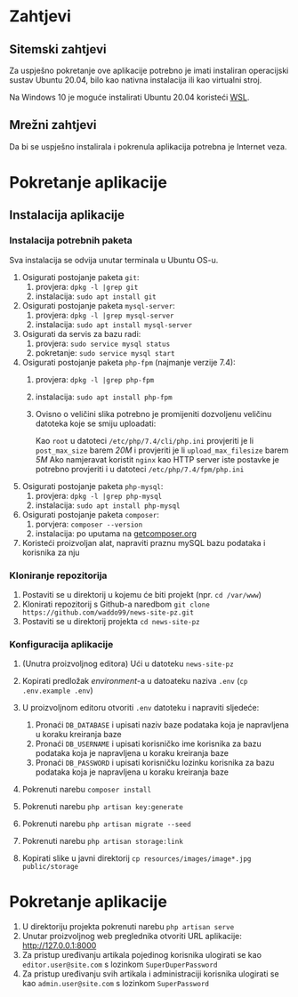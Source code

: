 # Zahtjevi

## Sitemski zahtjevi

Za uspješno pokretanje ove aplikacije potrebno je imati instaliran 
operacijski sustav Ubuntu 20.04, bilo kao nativna instalacija ili 
kao virtualni stroj.

Na Windows 10 je moguće instalirati Ubuntu 20.04 koristeći 
[WSL](https://www.google.com/search?client=firefox-b-d&q=kako+instalirati+wsl).

## Mrežni zahtjevi

Da bi se uspješno instalirala i pokrenula aplikacija potrebna je Internet veza.

# Pokretanje aplikacije

## Instalacija aplikacije

### Instalacija potrebnih paketa

Sva instalacija se odvija unutar terminala u Ubuntu OS-u.

1. Osigurati postojanje paketa `git`:
   1. provjera: `dpkg -l |grep git`
   1. instalacija: `sudo apt install git`
1. Osigurati postojanje paketa `mysql-server`:
    1. provjera: `dpkg -l |grep mysql-server`
    1. instalacija: `sudo apt install mysql-server`
1. Osigurati da servis za bazu radi:
   1. provjera: `sudo service mysql status`
   1. pokretanje: `sudo service mysql start` 
1. Osigurati postojanje paketa `php-fpm` (najmanje verzije 7.4):
    1. provjera: `dpkg -l |grep php-fpm`
    1. instalacija: `sudo apt install php-fpm`
    1. Ovisno o veličini slika potrebno je promijeniti dozvoljenu veličinu datoteka 
       koje se smiju uploadati:
       
        Kao `root` u datoteci `/etc/php/7.4/cli/php.ini` provjeriti je li `post_max_size` barem *20M* i provjeriti je li `upload_max_filesize` barem *5M*
        Ako namjeravat koristit `nginx` kao HTTP server iste postavke je potrebno provjeriti i u datoteci
       `/etc/php/7.4/fpm/php.ini`
1. Osigurati postojanje paketa `php-mysql`:
    1. provjera: `dpkg -l |grep php-mysql`
    1. instalacija: `sudo apt install php-mysql`       
1. Osigurati postojanje paketa `composer`:
   1. porvjera: `composer --version`
   1. instalacija: po uputama na [getcomposer.org](https://getcomposer.org/download/)
1. Koristeći proizvoljan alat, napraviti praznu mySQL bazu podataka i korisnika za nju

### Kloniranje repozitorija

1. Postaviti se u direktorij u kojemu će biti projekt (npr. `cd /var/www`)  
1. Klonirati repozitorij s Github-a naredbom  `git clone https://github.com/waddo99/news-site-pz.git`
1. Postaviti se u direktorij projekta `cd news-site-pz`

### Konfiguracija aplikacije

1. (Unutra proizvoljnog editora) Ući u datoteku `news-site-pz`   
1. Kopirati predložak *environment*-a u datoateku naziva `.env` (`cp .env.example .env`)    
1. U proizvoljnom editoru otvoriti `.env` datoteku i napraviti sljedeće:
   
   1. Pronaći `DB_DATABASE` i upisati naziv baze podataka koja je napravljena u koraku kreiranja baze 
   1. Pronaći `DB_USERNAME` i upisati korisničko ime korisnika za bazu podataka koja je napravljena u koraku kreiranja baze
   1. Pronaći `DB_PASSWORD` i upisati korisničku lozinku korisnika za bazu podataka koja je napravljena u koraku kreiranja baze

1. Pokrenuti narebu `composer install`
1. Pokrenuti narebu `php artisan key:generate`
1. Pokrenuti narebu `php artisan migrate --seed`
1. Pokrenuti narebu `php artisan storage:link`
1. Kopirati slike u javni direktorij `cp resources/images/image*.jpg public/storage`
   
# Pokretanje aplikacije

1. U direktoriju projekta pokrenuti narebu `php artisan serve`
1. Unutar proizvoljnog web preglednika otvoriti URL aplikacije: http://127.0.0.1:8000
1. Za pristup uređivanju artikala pojedinog korisnika ulogirati se kao `editor.user@site.com` s lozinkom `SuperDuperPassword`
1. Za pristup uređivanju svih artikala i administraciji korisnika ulogirati se kao `admin.user@site.com` s lozinkom `SuperPassword`
